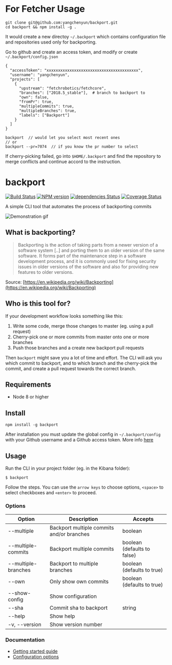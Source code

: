 # For Fetcher Usage

```
git clone git@github.com:yangchenyun/backport.git
cd backport && npm install -g .
```

It would create a new directoy `~/.backport` which contains configuration file 
and repositories used only for backporting.

Go to github and create an access token, and modify or create `~/.backport/config.json`

```
{
  "accessToken": "xxxxxxxxxxxxxxxxxxxxxxxxxxxxxxxxxxxxxxxx",
  "username": "yangchenyun",
  "projects": [
    {
      "upstream": "fetchrobotics/fetchcore",
      "branches": ["2018.5_stable"],  # branch to backport to 
      "own": false,
      "fromPr": true,
      "multipleCommits": true,
      "multipleBranches": true,
      "labels": ["Backport"]
    }
  ]
}
```

```
backport  // would let you select most recent ones
// or
backport --pr=7074  // if you know the pr number to select
```

If cherry-picking failed, go into `$HOME/.backport` and find the repository to merge conflicts and continue accord to the instruction.

# backport

[![Build Status](https://travis-ci.org/sqren/backport.svg?branch=master)](https://travis-ci.org/sqren/backport)
[![NPM version](https://img.shields.io/npm/v/backport.svg)](https://www.npmjs.com/package/backport)
[![dependencies Status](https://david-dm.org/sqren/backport/status.svg)](https://david-dm.org/sqren/backport)
[![Coverage Status](https://coveralls.io/repos/github/sqren/backport/badge.svg?branch=master)](https://coveralls.io/github/sqren/backport?branch=master)

A simple CLI tool that automates the process of backporting commits

![Demonstration gif](https://i.makeagif.com/media/10-05-2017/kEJLqe.gif)

## What is backporting?

> Backporting is the action of taking parts from a newer version of a software system [..] and porting them to an older version of the same software. It forms part of the maintenance step in a software development process, and it is commonly used for fixing security issues in older versions of the software and also for providing new features to older versions.

Source: [https://en.wikipedia.org/wiki/Backporting](https://en.wikipedia.org/wiki/Backporting)

## Who is this tool for?

If your development workflow looks something like this:

1.  Write some code, merge those changes to master (eg. using a pull request)
2.  Cherry-pick one or more commits from master onto one or more branches
3.  Push those branches and a create new backport pull requests

Then `backport` might save you a lot of time and effort. The CLI will ask you which commit to backport, and to which branch and the cherry-pick the commit, and create a pull request towards the correct branch.

## Requirements

* Node 8 or higher

## Install

```
npm install -g backport
```

After installation you must update the global config in `~/.backport/config` with your Github username and a Github access token. More info [here](https://github.com/sqren/backport/blob/master/docs/getting-started.md#new-user-create-user-config)

## Usage

Run the CLI in your project folder (eg. in the Kibana folder):

```
$ backport
```

Follow the steps. You can use the `arrow keys` to choose options, `<space>` to select checkboxes and `<enter>` to proceed.

### Options

| Option              | Description                               | Accepts                     |
| ------------------- | ----------------------------------------- | --------------------------- |
| --multiple          | Backport multiple commits and/or branches | boolean                     |
| --multiple-commits  | Backport multiple commits                 | boolean (defaults to false) |
| --multiple-branches | Backport to multiple branches             | boolean (defaults to true)  |
| --own               | Only show own commits                     | boolean (defaults to true)  |
| --show-config       | Show configuration                        |                             |
| --sha               | Commit sha to backport                    | string                      |
| --help              | Show help                                 |                             |
| -v, --version       | Show version number                       |                             |

### Documentation

* [Getting started guide](https://github.com/sqren/backport/blob/master/docs/getting-started.md)
* [Configuration options](https://github.com/sqren/backport/blob/master/docs/configuration.md)

